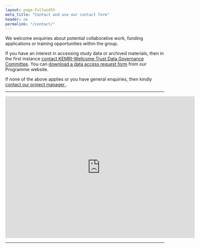 ```yaml
---
layout: page-fullwidth
meta_title: "Contact and use our contact form"
header: no
permalink: "/contact/"
---
```

<div class="row"> 
<p class="text-justify lead">
We welcome enquiries about potential collaborative work, funding applications or training opportunities within the group.
</p>

<p class="text-justify lead"> 
If you have an interest in accessing study data or archived materials, then in the first instance <a href="mailto:dgc@kemri-wellcome.org" >contact KEMRI-Wellcome Trust Data Governance Committee</a>. 
You can <a href="http://kemri-wellcome.org/about-us/#ChildVerticalTab_15">download a data access request form</a> from our Programme  website.
</p>

<p class="text-justify lead">
If none of the above applies or you have general enquiries, then kindly <a href="mailto:SBaraka@kemri-wellcome.org">contact our project manager </a>. 
</p>
</div>

<hr>
<div class="row">

<div class="small-10 small-10-centered columns" >
<center>
<iframe src="https://www.google.com/maps/embed?pb=!1m18!1m12!1m3!1d3981.8139375843552!2d39.85411571447296!3d-3.6299247973586475!2m3!1f0!2f0!3f0!3m2!1i1024!2i768!4f13.1!3m3!1m2!1s0x183fdd7f231f4697%3A0x988a75218a9ffbde!2sKEMRI!5e0!3m2!1sen!2ske!4v1462515616943" width="600" height="450" frameborder="0" style="border:0" allowfullscreen></iframe>
</center>

</div>
</div>

<hr>

